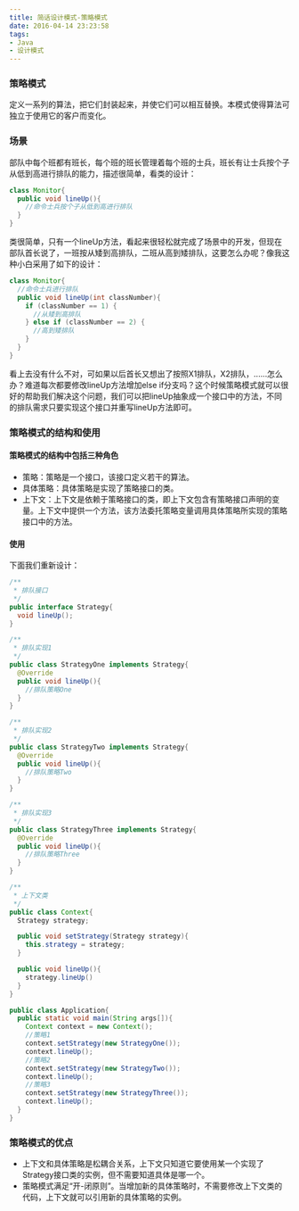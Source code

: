 ```yaml
---
title: 简话设计模式-策略模式
date: 2016-04-14 23:23:58
tags:
- Java
- 设计模式
---
```


### 策略模式

定义一系列的算法，把它们封装起来，并使它们可以相互替换。本模式使得算法可独立于使用它的客户而变化。

### 场景

部队中每个班都有班长，每个班的班长管理着每个班的士兵，班长有让士兵按个子从低到高进行排队的能力，描述很简单，看类的设计：

<!--more-->

```Java
class Monitor{
  public void lineUp(){
    //命令士兵按个子从低到高进行排队
  }
}
```

类很简单，只有一个lineUp方法，看起来很轻松就完成了场景中的开发，但现在部队首长说了，一班按从矮到高排队，二班从高到矮排队，这要怎么办呢？像我这种小白采用了如下的设计：

```Java
class Monitor{
  //命令士兵进行排队
  public void lineUp(int classNumber){
    if (classNumber == 1) {
      //从矮到高排队
    } else if (classNumber == 2) {
      //高到矮排队
    }
  }
}
```

看上去没有什么不对，可如果以后首长又想出了按照X1排队，X2排队，......怎么办？难道每次都要修改lineUp方法增加else if分支吗？这个时候策略模式就可以很好的帮助我们解决这个问题，我们可以把lineUp抽象成一个接口中的方法，不同的排队需求只要实现这个接口并重写lineUp方法即可。

### 策略模式的结构和使用

#### 策略模式的结构中包括三种角色

- 策略：策略是一个接口，该接口定义若干的算法。
- 具体策略：具体策略是实现了策略接口的类。
- 上下文：上下文是依赖于策略接口的类，即上下文包含有策略接口声明的变量。上下文中提供一个方法，该方法委托策略变量调用具体策略所实现的策略接口中的方法。

#### 使用

下面我们重新设计：

```Java
/**
 * 排队接口
 */
public interface Strategy{
  void lineUp();
}

/**
 * 排队实现1
 */
public class StrategyOne implements Strategy{
  @Override
  public void lineUp(){
    //排队策略One
  }
}

/**
 * 排队实现2
 */
public class StrategyTwo implements Strategy{
  @Override
  public void lineUp(){
    //排队策略Two
  }
}

/**
 * 排队实现3
 */
public class StrategyThree implements Strategy{
  @Override
  public void lineUp(){
    //排队策略Three
  }
}

/**
 * 上下文类
 */
public class Context{
  Strategy strategy;

  public void setStrategy(Strategy strategy){
    this.strategy = strategy;
  }

  public void lineUp(){
    strategy.lineUp()
  }
}

public class Application{
  public static void main(String args[]){
    Context context = new Context();
    //策略1
    context.setStrategy(new StrategyOne());
    context.lineUp();
    //策略2
    context.setStrategy(new StrategyTwo());
    context.lineUp();
    //策略3
    context.setStrategy(new StrategyThree());
    context.lineUp();
  }
}
```

### 策略模式的优点

- 上下文和具体策略是松耦合关系，上下文只知道它要使用某一个实现了Strategy接口类的实例，但不需要知道具体是哪一个。
- 策略模式满足“开-闭原则”。当增加新的具体策略时，不需要修改上下文类的代码，上下文就可以引用新的具体策略的实例。
